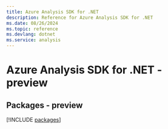 ```yaml
---
title: Azure Analysis SDK for .NET
description: Reference for Azure Analysis SDK for .NET
ms.date: 08/26/2024
ms.topic: reference
ms.devlang: dotnet
ms.service: analysis
---
```

# Azure Analysis SDK for .NET - preview
## Packages - preview
[!INCLUDE [packages](analysis-index.md)]
